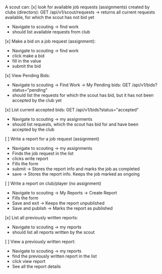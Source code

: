 A scout can:
[x] look for available job requests (assignments) created by clubs (directors):
  GET /api/v1/scout/requests -> returns all current requests available,
                                for which the scout has not bid yet

  - Navigate to scouting -> find work
  - should list available requests from club

[x] Make a bid on a job request (assignment):
  - Navigate to scouting -> find work
  - click make a bid
  - fill in the value
  - submit the bid

[x] View Pending Bids:
  - Navigate to scouting -> Find Work -> My Pending bids: GET /api/v1/bids?status="pending"
  - should list the requests for which the scout has bid, but it has not been accepted by the club yet

[x] List current accepted bids: GET /api/v1/bids?status="accepted"
  - Navigate to scouting -> my assignments
  - should list requests, which the scout has bid for and have been accepted by the club

[ ] Write a report for a job request (assignment)
  - Navigate to scouting -> my assignments
  - Finds the job request in the list
  - clicks write report
  - Fills the form
  - submit -> Stores the report info and marks the job as completed
  - save -> Stores the report info. Keeps the job marked as ongoing

[ ] Write a report on club/player (no assignment)
  - Navigate to scouting -> My Reports -> Create Report
  - Fills the form
  - Save and exit -> Keeps the report unpublished
  - Save and publish -> Marks the report as published

[x] List all previously written reports:
  - Navigate to scouting -> my reports
  - should list all reports written by the scout

[ ] View a previously written report:
  - Navigate to scouting -> my reports
  - find the previously written report in the list
  - click view report
  - See all the report details
